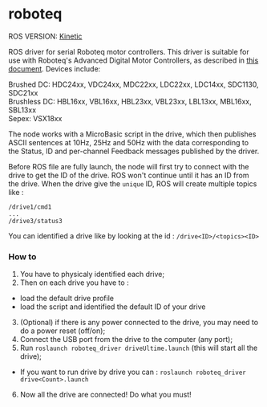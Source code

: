 roboteq
=======

ROS VERSION: [Kinetic](http://wiki.ros.org/kinetic)

ROS driver for serial Roboteq motor controllers. This driver is suitable for use with Roboteq's
Advanced Digital Motor Controllers, as described in [this document][1]. Devices include:

Brushed DC: HDC24xx, VDC24xx, MDC22xx, LDC22xx, LDC14xx, SDC1130, SDC21xx  
Brushless DC: HBL16xx, VBL16xx, HBL23xx, VBL23xx, LBL13xx, MBL16xx, SBL13xx  
Sepex: VSX18xx

The node works with a MicroBasic script in the drive, which then publishes ASCII sentences at 10Hz, 25Hz and 50Hz with the data corresponding to the Status, ID and per-channel Feedback messages published by the driver.

Before ROS file are fully launch, the node will first try to connect with the drive to get the ID of the drive. ROS won't continue until it has an ID from the drive.
When the drive give the `unique` ID, ROS will create multiple topics like :
```
/drive1/cmd1
...
/drive3/status3
```
You can identified a drive like by looking at the id : `/drive<ID>/<topics><ID>`

### How to
1. You have to physicaly identified each drive;
2. Then on each drive you have to :
  * load the default drive profile
  * load the script and identified the default ID of your drive
3. (Optional) if there is any power connected to the drive, you may need to do a power reset (off/on);
4. Connect the USB port from the drive to the computer (any port);
5. Run `roslaunch roboteq_driver driveUltime.launch` (this will start all the drive);
  * If you want to run drive by drive you can : `roslaunch roboteq_driver drive<Count>.launch`
6. Now all the drive are connected! Do what you must!

[1]: https://www.roboteq.com/index.php/docman/motor-controllers-documents-and-files/documentation/user-manual/272-roboteq-controllers-user-manual-v17/file
